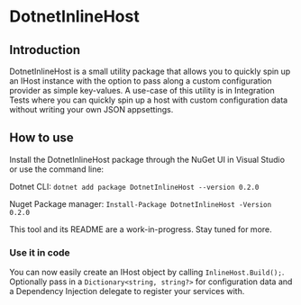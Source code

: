 # DotnetInlineHost

## Introduction

DotnetInlineHost is a small utility package that allows you to quickly spin up an IHost instance with the option to pass along a custom configuration provider as simple key-values.
A use-case of this utility is in Integration Tests where you can quickly spin up a host with custom configuration data without writing your own JSON appsettings.

## How to use

Install the DotnetInlineHost package through the NuGet UI in Visual Studio or use the command line:

Dotnet CLI: `dotnet add package DotnetInlineHost --version 0.2.0`

Nuget Package manager: `Install-Package DotnetInlineHost -Version 0.2.0`

This tool and its README are a work-in-progress. Stay tuned for more.

### Use it in code

You can now easily create an IHost object by calling `InlineHost.Build();`.
Optionally pass in a `Dictionary<string, string?>` for configuration data and a Dependency Injection delegate to register your services with.
